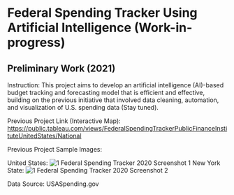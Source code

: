 # Federal Spending Tracker Using Artificial Intelligence (Work-in-progress)

## Preliminary Work (2021)

Instruction: This project aims to develop an artificial intelligence (AI)-based budget tracking and forecasting model that is efficient and effective, building on the previous initiative that involved data cleaning, automation, and visualization of U.S. spending data (Stay tuned).

Previous Project Link (Interactive Map): https://public.tableau.com/views/FederalSpendingTrackerPublicFinanceInstituteUnitedStates/National

Previous Project Sample Images:

United States:
![1 Federal Spending Tracker 2020 Screenshot 1](https://github.com/user-attachments/assets/b5906c3f-99f1-4103-81f1-7c13ac06bddd)
New York State:
![1 Federal Spending Tracker 2020 Screenshot 2](https://github.com/user-attachments/assets/abc0d6c0-9921-4096-945c-d0f9ad0ca287)

Data Source: USASpending.gov
